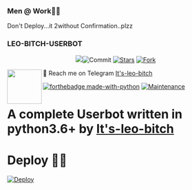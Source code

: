 ### Men @ Work👨‍💻

Don't Deploy...it 2without Confirmation..plzz



### LEO-BITCH-USERBOT
<p align="center">
    <img src="https://telegra.ph/file/ae8aacf507e0d09108f29.jpg"
    <a href="https://github.com/its-leo-bitch/LEO-BITCH-USERBOT/commits/master"><img src="https://img.shields.io/github/last-commit/its-leo-bitch/LEO-BITCH-USERBOT/master?label=Last%20Commit&style=flat-square&logo=github&color=F10070" alt="Commit" /></a>
    <a href="https://github.com/its-leo-bitch/LEO-BITCH-USERBOT/stargazers"><img src="https://img.shields.io/github/stars/its-leo-bitch/LEO-BITCH-USERBOT?label=Stars&style=flat-square&logo=github&color=F10070" alt="Stars" /></a>
    <a href="https://github.com/its-leo-bitch/1st-experiment-/network/members"><img src="https://img.shields.io/github/forks/its-leo-bitch/LEO-BITCH-USERBOT?label=Fork&style=flat-square&logo=github&color=F10070" alt="Fork" /></a>
</p>


💌 Reach me on Telegram [It's-leo-bitch](https://t.me/WONKRU_HERE)
<img src = https://i.pinimg.com/originals/25/d2/54/25d254df236c61306bceb86df5f671f1.gif width = 80 align = "left">

[![forthebadge made-with-python](http://ForTheBadge.com/images/badges/made-with-python.svg)](https://www.python.org/)
[![Maintenance](https://img.shields.io/badge/Maintained%3F-yes-green.svg)](https://github.com/its-leo-bitch/LEO-BITCH-USERBOT/graphs/commit-activity)


# A complete Userbot written in python3.6+ by [It's-leo-bitch](https://t.me/WONKRU_HERE)
# Deploy 👨‍💻
[![Deploy](https://www.herokucdn.com/deploy/button.svg)](https://heroku.com/deploy?template=https://github.com/its-leo-bitch/LEO-BITCH-USERBOT)
